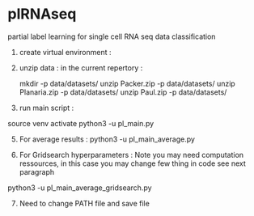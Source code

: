 # plRNAseq
partial label learning for single cell RNA seq data classification


1) create virtual environment :


2) unzip data : 
in the current repertory :

   mkdir -p data/datasets/ 
   unzip Packer.zip -p data/datasets/
   unzip Planaria.zip -p data/datasets/
   unzip Paul.zip -p data/datasets/

3) run main script :
   
source venv activate
python3 -u pl_main.py


5) For average results :
python3 -u pl_main_average.py

6) For Gridsearch hyperparameters : Note you may need computation ressources, in this case you may change few thing in code see next paragraph

python3 -u pl_main_average_gridsearch.py

7) Need to change PATH file and save file
   
